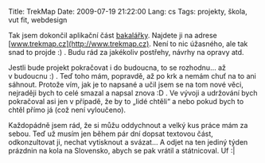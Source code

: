 Title: TrekMap
Date: 2009-07-19 21:22:00
Lang: cs
Tags: projekty, škola, vut fit, webdesign

Tak jsem dokončil aplikační část [bakalářky]({filename}2008-10-13_bakalarka.md). Najdete ji na adrese [www.trekmap.cz](http://www.trekmap.cz). Není to nic úžasného, ale tak snad to projde :) . Budu rád za jakékoliv postřehy, návrhy na opravy atd.

Jestli bude projekt pokračovat i do budoucna, to se rozhodnu… až v budoucnu :) . Teď toho mám, popravdě, až po krk a nemám chuť na to ani sáhnout. Protože vím, jak je to napsané a učil jsem se na tom nové věci, nejraději bych to celé smazal a napsal znova :D . Ve vývoji a udržování bych pokračoval asi jen v případě, že by to „lidé chtěli“ a nebo pokud bych to chtěl přímo já (což není vyloučeno).

Každopádně jsem rád, že si můžu oddychnout a velký kus práce mám za sebou. Teď už musím jen během pár dní dopsat textovou část, odkonzultovat ji, nechat vytisknout a svázat… A odjet na ten jediný týden prázdnin na kola na Slovensko, abych se pak vrátil a státnicoval. Uf :|
